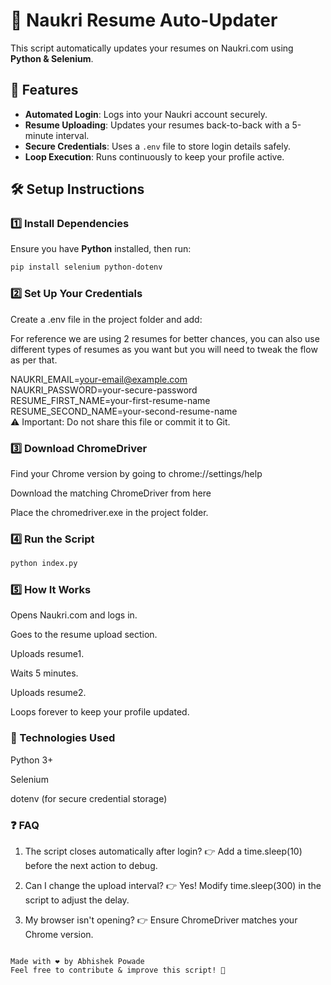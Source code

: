 # 🔄 Naukri Resume Auto-Updater

This script automatically updates your resumes on Naukri.com using **Python & Selenium**.

## 🚀 Features

- **Automated Login**: Logs into your Naukri account securely.
- **Resume Uploading**: Updates your resumes back-to-back with a 5-minute interval.
- **Secure Credentials**: Uses a `.env` file to store login details safely.
- **Loop Execution**: Runs continuously to keep your profile active.

## 🛠 Setup Instructions

### 1️⃣ Install Dependencies

Ensure you have **Python** installed, then run:

```sh
pip install selenium python-dotenv
```

### 2️⃣ Set Up Your Credentials

Create a .env file in the project folder and add:

For reference we are using 2 resumes for better chances, you can also use different types of resumes as you want but you will need to tweak the flow as per that.

NAUKRI_EMAIL=your-email@example.com <br />
NAUKRI_PASSWORD=your-secure-password <br />
RESUME_FIRST_NAME=your-first-resume-name <br />
RESUME_SECOND_NAME=your-second-resume-name <br />
⚠️ Important: Do not share this file or commit it to Git.

### 3️⃣ Download ChromeDriver

Find your Chrome version by going to chrome://settings/help

Download the matching ChromeDriver from here

Place the chromedriver.exe in the project folder.

### 4️⃣ Run the Script

```sh
python index.py
```

### 5️⃣ How It Works

Opens Naukri.com and logs in.

Goes to the resume upload section.

Uploads resume1.

Waits 5 minutes.

Uploads resume2.

Loops forever to keep your profile updated.

### 🤖 Technologies Used

Python 3+

Selenium

dotenv (for secure credential storage)

### ❓ FAQ

1. The script closes automatically after login?
   👉 Add a time.sleep(10) before the next action to debug.

2. Can I change the upload interval?
   👉 Yes! Modify time.sleep(300) in the script to adjust the delay.

3. My browser isn't opening?
   👉 Ensure ChromeDriver matches your Chrome version.

```

Made with ❤️ by Abhishek Powade
Feel free to contribute & improve this script! 🚀

```
